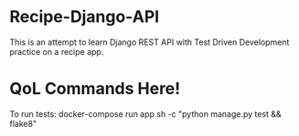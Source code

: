 # Recipe-Django-API
This is an attempt to learn Django REST API with Test Driven Development practice on a recipe app.

# QoL Commands Here!
To run tests:
    docker-compose run app sh -c "python manage.py test && flake8"